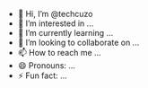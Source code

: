 - 👋 Hi, I’m @techcuzo
- 👀 I’m interested in ...
- 🌱 I’m currently learning ...
- 💞️ I’m looking to collaborate on ...
- 📫 How to reach me ...
- 😄 Pronouns: ...
- ⚡ Fun fact: ...

<!---
techcuzo/techcuzo is a ✨ special ✨ repository because its `README.md` (this file) appears on your GitHub profile.
You can click the Preview link to take a look at your changes.
--->
